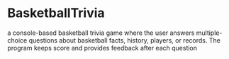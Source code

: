 # BasketballTrivia
a console-based basketball trivia game where the user answers multiple-choice questions about basketball facts, history, players, or records. The program keeps score and provides feedback after each question
